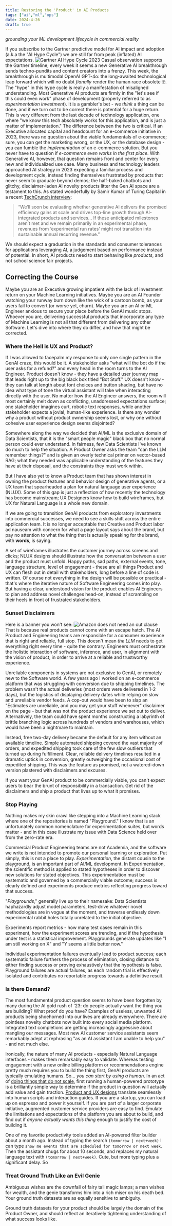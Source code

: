 ```yaml
---
title: Restoring the 'Product' in AI Products
tags: ["ai","ml","ops"]
date: 2024-4-26
draft: true
---
```

_grounding your ML development lifecycle in commercial reality_

If you subscribe to the Gartner predictive model for AI impact and adoption (a.k.a the "AI Hype Cycle") we are still far from peak (inflated) AI expectations.
![Gartner AI Hype Cycle 2023](https://emt.gartnerweb.com/ngw/globalassets/en/newsroom/images/graphs/swe-hc-image.png)
Casual observation supports the Gartner timeline; every week it seems a new Generative AI breakthrough sends techno-pundits and content creators into a frenzy. This week, the breakthrough is multimodal OpenAI GPT-4o: the long-awaited technological leap forward which will no doubt _fianally_ render the human race obsolete 🙄.
The "hype" in this hype cycle is really a manifestation of misaligned understanding.  Most Generative AI products are firmly in the "let's see if this could even work" phase of development (properly referred to as _experimentation investment_). It is a gambler's bet - we _think_ a thing can be done, and if we turn out to be correct there is potential for a huge return. This is very different from the last decade of technology application, one where "we know this tech absolutely works for this application, and is just a matter of implementation." The difference between the two is critical. If an Executive allocated capital and headcount for an e-commerce initiative in 2023, there was no question about the viable fundamentals of e-commerce; sure, you can get the marketing wrong, or the UX, or the database design - you can fumble the _implementation_ of an e-commerce solution. But you never have to question if _e-commerce even works in the first place_. With Generative AI, however, that question remains front and center for every new and individualized use case. Many business and technology leaders approached AI strategy in 2023 expecting a familiar process and development cycle, instead finding themselves frustrated by products that never seem to graduate beyond demos; the half-baked chatbots and glitchy, disclaimer-laden AI novelty products litter the Gen AI space are a testament to this. As stated wonderfully by Samir Kumar of Turing Capital in a recent [TechCrunch interview](https://techcrunch.com/2024/04/15/investors-are-growing-increasingly-wary-of-ai/): 
> “We’ll soon be evaluating whether generative AI delivers the promised efficiency gains at scale and drives top-line growth through AI-integrated products and services... If these anticipated milestones aren’t met and we remain primarily in an experimental phase, revenues from ‘experimental run rates’ might not transition into sustainable annual recurring revenue.” 

We should expect a graduation in the standards and consumer tolerances for applications leveraging AI, a judgement based on performance instead of potential. In short, AI products need to start behaving like _products_, and not school science fair projects.  

## Correcting the Course
Maybe you are an Executive growing impatient with the lack of investment return on your Machine Learning initiatives. Maybe you are an AI Founder watching your runway burn down like the wick of a cartoon bomb, as your users fail to convert (or worse yet, churn). Maybe you are an AI or ML Engineer anxious to secure your place before the GenAI music stops. Whoever you are, delivering successful products that incorporate any type of Machine Learning is not all that different from delivering any other Software. Let's dive into where they do differ, and how that might be corrected. 

### Where the Hell is UX and Product? 
If I was allowed to facepalm my response to only one single pattern in the GenAI craze, this would be it. A stakeholder asks "what will the bot do if the user asks for a refund?" and every head in the room turns to the AI Engineer. Product doesn't know - they have a detailed user journey map that leads right up to the big black box titled "Bot Stuff." UX doesn't know - they can talk at length about font choices and button shading, but have no idea what type of tone the virtual assistant will take when interacting directly with the user. No matter how the AI Engineer answers, the room will most certainly melt down as conflicting, unaddressed expectations surface; one stakeholder imagines curt, robotic text responses, while another stakeholder expects a jovial, human-like experience. Is there any wonder why a product without product ownership seems lost, or why one without cohesive user experience design seems disjointed? 

Somewhere along the way we decided that AI/ML is the exclusive domain of Data Scientists, that it is the "smart people magic" black box that no normal person could ever understand. In fairness, few Data Scientists I've known do much to help the situation. A Product Owner asks the team "can the LLM remember things?" and is given an overly technical primer on vector-based RAG; what they needed was applicable understanding of the features they have at their disposal, and the constraints they must work within. 

But I have also yet to know a Product team that has shown interest in owning the product features and behavior design of generative agents, or a UX team that spearheaded a plan for natural language user experience (NLUX). Some of this gap is just a reflection of how recently the technology has become mainstream; UX Designers know how to build wireframes, but UX for Natural Language is a whole new domain. 

If we are going to transition GenAI products from exploratory investments into commercial successes, we need to see a skills shift across the entire application team. It is no longer acceptable that Creative and Product labor ad nauseam with concern for what a page layout says about the brand, but pay no attention to what the thing that is actually speaking for the brand, with **words**, is saying. 

A set of wireframes illustrates the customer journey across screens and clicks; NLUX designs should illustrate how the conversation between a user and the product must unfold. Happy paths, sad paths, external events, tone, language structure, level of engagement - these are all things Product and UX can flesh out in detail with stakeholders, long before a line of code is written. Of course not everything in the design will be possible or practical - that's where the iterative nature of Software Engineering comes into play. But having a clear, understood vision for the product enables AI Engineers to plan and address novel challenges head-on, instead of scrambling on their heels in front of frustrated stakeholders.

### Sunset Disclaimers
Here is a banner you won't see:
![Amazon does not need an out clause](images/unreliable_software.png)
That is because real products cannot come with an escape hatch. The AI Product and Engineering teams are responsible for a consumer experience that is right and reliable, full stop. This doesn't mean _the LLM_ needs to get everything right every time - quite the contrary. Engineers must orchestrate the holistic interaction of software, inference, and user, in alignment with the vision of product, in order to arrive at a reliable and trustworthy experience. 

Unreliable components in systems are not exclusive to GenAI, or remotely new to the Software world. A few years ago I worked on an e-commerce platform that was struggling with conversion due to shipping timelines. The problem wasn't the actual deliveries (most orders were delivered in 1-2 days), but the logistics of displaying delivery dates while relying on slow and unreliable vendor feeds. A cop-out would have been to slap an "Estimates are unreliable, and you may get your stuff whenever" disclaimer on the page - but that was not the product experience we set out to deliver. Alternatively, the team could have spent months constructing a labyrinth of brittle branching logic across hundreds of vendors and warehouses, which would have been a nightmare to maintain. 

Instead, free two-day delivery became the default for any item without an available timeline. Simple automated shipping covered the vast majority of orders, and expedited shipping took care of the few slow outliers that turned up during fulfillment. Clear, reliable delivery timelines resulted in a dramatic uptick in conversion, greatly outweighing the occasional cost of expedited shipping. This was the feature as promised, not a watered-down version plastered with disclaimers and excuses. 

If you want your GenAI product to be commercially viable, you can't expect users to bear the brunt of responsibility in a transaction. Get rid of the disclaimers and ship a product that lives up to what it promises.

### Stop Playing
Nothing makes my skin crawl like stepping into a Machine Learning stack where one of the repositories is named "Playground." I know that is an unfortunately common nomenclature for experimentation suites, but words matter - and in this case illustrate my issue with Data Science held over from the zero-rate era. 

Commercial Product Engineering teams are not Academia, and the software we write is not intended to promote our personal learning or exploration. Put simply, this is not a place to play. _Experimentation_, the distant cousin to the playground, is an important part of AI/ML development. In Experimentation, the scientific method is applied to stated hypotheses in order to discover new solutions for stated objectives. This experimentation must be systematic and governed by a commercially viable outcome; success is clearly defined and experiments produce metrics reflecting progress toward that success. 

"_Playgrounds_," generally live up to their namesake: Data Scientists haphazardly adjust model parameters, test-drive whatever novel methodologies are in vogue at the moment, and traverse endlessly down experimental rabbit holes totally unrelated to the initial objective. 
 
Experiments report metrics - how many test cases remain in this experiment, how the experiment scores are trending, and if the hypothesis under test is a statistical improvement. Playgrounds generate updates like "I am still working on X" and "Y seems a little better now." 

Individual experimentation failures eventually lead to product success; each systematic failure furthers the process of elimination, closing distance to either finding success or proving exhaustively that the hypothesis is false. Playground failures are actual failures, as each random trial is effectively isolated and contributes no reportable progress towards a definitive result.

### Is there Demand?
The most fundamental product question seems to have been forgotten by many during the AI gold rush of '23: do people actually want the thing you are building? What proof do you have? Examples of useless, unwanted AI products being shoehorned into our lives are already everywhere. There are pointless novelty chatbots now built into every social media platform. Integrated text completions are getting increasingly aggressive about mangling our messages. Most new AI customer service assistants seem remarkably adept at rephrasing "as an AI assistant I am unable to help you" - and not much else. 

Ironically, the nature of many AI products - especially Natural Language interfaces - makes them remarkably easy to validate. Whereas testing engagement with a new online billing platform or recommendations engine pretty much requires you to build the thing first, GenAI products are typically emulating humans. So... _you can start by using a human_. In an act of [doing things that do not scale](https://paulgraham.com/ds.html), first running a human-powered prototype is a brilliantly simple way to determine if the product in question will actually add value and gain traction. [Product and UX designs](#where-the-hell-is-ux-and-product?) translate seamlessly into human scripts and interaction guides. If you are a startup, you can load up on espresso and power it yourself. If you are part of a larger corporate initiative, augmented customer service providers are easy to find. Emulate the limitations and expectations of the platform you are about to build, and find out if _anyone actually wants this thing_ enough to justify the cost of building it. 

One of my favorite productivity tools added an AI-powered filter builder about a month ago. Instead of typing the search `(tomorrow | next+week)` I can type `show me events that are scheduled for tomorrow or next week`.  Then the assistant chugs for about 10 seconds, and replaces my natural language text with `(tomorrow | next+week)`.  Cute, but more typing plus a significant delay. So 

### Treat Ground Truth Like an Evil Genie
Ambiguous wishes are the downfall of fairy tail magic lamps; a man wishes for wealth, and the genie transforms him into a rich miser on his death bed. Your ground truth datasets are as equally sensitive to ambiguity. 

Ground truth datasets for your product should be largely the domain of the Product Owner, and should reflect an iteratively tightening understanding of what success looks like. 


<!--stackedit_data:
eyJoaXN0b3J5IjpbMTczMDQ3NDc3NSw5OTkwNTE5MTUsLTE3OD
MwNjYxNzIsLTE5ODAxOTM2NjgsLTQyOTI0MTA4OSwtMTYwOTY3
MTEzLC02OTg2MTM1MjAsLTUwOTM5MTc2OSwyMDg2MTM4NTk3LD
MwOTk2NDc3OCwtMjA1NjM1OTgyOSwxNTQzODY2NjU1LDkwNDcx
NDk5NywtMzM0MDMzMTcyLDkwMTkyNTc3MywtMTY3OTMwMDg0OS
wtNDk0MTM4MDMyLC0xNTI1ODU0MTcxLDEzNDgyODQyMzgsMzQ4
MTM0NTM1XX0=
-->